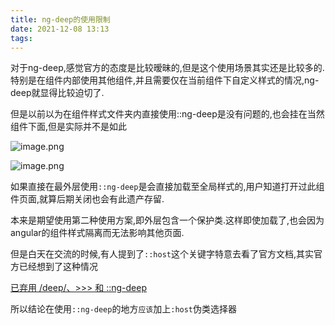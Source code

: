 ```yaml
---
title: ng-deep的使用限制
date: 2021-12-08 13:13
tags:
---
```


对于ng-deep,感觉官方的态度是比较暧昧的,但是这个使用场景其实还是比较多的.特别是在组件内部使用其他组件,并且需要仅在当前组件下自定义样式的情况,ng-deep就显得比较迫切了.

但是以前以为在组件样式文件夹内直接使用::ng-deep是没有问题的,也会挂在当然组件下面,但是实际并不是如此

![image.png](../ng-deep的使用限制/1411695885.png)

![image.png](../ng-deep的使用限制/3704857986.png)

如果直接在最外层使用`::ng-deep`是会直接加载至全局样式的,用户知道打开过此组件页面,就算后期关闭也会有此遗产存留.

本来是期望使用第二种使用方案,即外层包含一个保护类.这样即使加载了,也会因为angular的组件样式隔离而无法影响其他页面.

但是白天在交流的时候,有人提到了`::host`这个关键字特意去看了官方文档,其实官方已经想到了这种情况

[已弃用 /deep/、>>> 和 ::ng-deep](https://angular.cn/guide/component-styles#deprecated-deep--and-ng-deep)

所以结论在使用`::ng-deep`的地方`应该`加上`:host`伪类选择器

